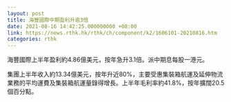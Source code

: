 ```yaml
---
layout: post
title: 海豐國際中期盈利升逾3倍
date: 2021-08-16 14:42:25.000000000 +08:00
link: https://news.rthk.hk/rthk/ch/component/k2/1606101-20210816.htm
categories: rthk
---
```


海豐國際上半年盈利約4.86億美元，按年急升3.1倍。派中期息每股一港元。

集團上半年收入約13.34億美元，按年升近80%，主要受惠集裝箱航運及延伸物流業務的平均運費及集裝箱航運量錄得增長。上半年毛利率約41.8%，按年擴闊20.5個百分點。

